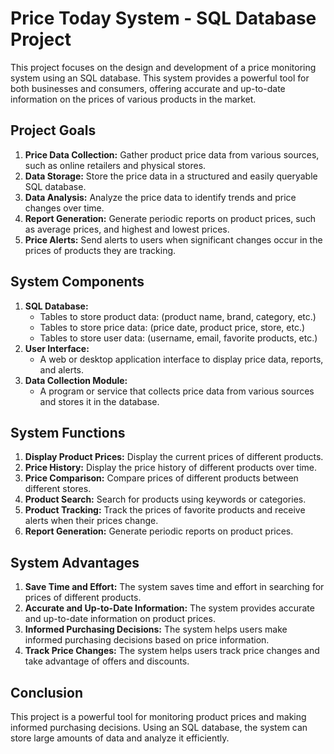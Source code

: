 # Price Today System - SQL Database Project

This project focuses on the design and development of a price monitoring system using an SQL database. This system provides a powerful tool for both businesses and consumers, offering accurate and up-to-date information on the prices of various products in the market.

## Project Goals

1.  **Price Data Collection:** Gather product price data from various sources, such as online retailers and physical stores.
2.  **Data Storage:** Store the price data in a structured and easily queryable SQL database.
3.  **Data Analysis:** Analyze the price data to identify trends and price changes over time.
4.  **Report Generation:** Generate periodic reports on product prices, such as average prices, and highest and lowest prices.
5.  **Price Alerts:** Send alerts to users when significant changes occur in the prices of products they are tracking.

## System Components

1.  **SQL Database:**
    *   Tables to store product data: (product name, brand, category, etc.)
    *   Tables to store price data: (price date, product price, store, etc.)
    *   Tables to store user data: (username, email, favorite products, etc.)
2.  **User Interface:**
    *   A web or desktop application interface to display price data, reports, and alerts.
3.  **Data Collection Module:**
    *   A program or service that collects price data from various sources and stores it in the database.

## System Functions

1.  **Display Product Prices:** Display the current prices of different products.
2.  **Price History:** Display the price history of different products over time.
3.  **Price Comparison:** Compare prices of different products between different stores.
4.  **Product Search:** Search for products using keywords or categories.
5.  **Product Tracking:** Track the prices of favorite products and receive alerts when their prices change.
6.  **Report Generation:** Generate periodic reports on product prices.

## System Advantages

1.  **Save Time and Effort:** The system saves time and effort in searching for prices of different products.
2.  **Accurate and Up-to-Date Information:** The system provides accurate and up-to-date information on product prices.
3.  **Informed Purchasing Decisions:** The system helps users make informed purchasing decisions based on price information.
4.  **Track Price Changes:** The system helps users track price changes and take advantage of offers and discounts.

## Conclusion

This project is a powerful tool for monitoring product prices and making informed purchasing decisions. Using an SQL database, the system can store large amounts of data and analyze it efficiently.
